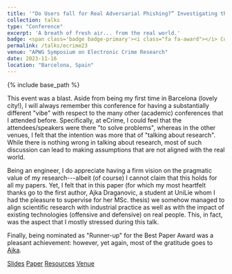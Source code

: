 ```yaml
---
title: '"Do Users fall for Real Adversarial Phishing?” Investigating the Human Response to Evasive Webpages'
collection: talks
type: "Conference"
excerpt: 'A breath of fresh air... from the real world.'
badge: <span class='badge badge-primary'><i class="fa fa-award"></i> Conference</span>
permalink: /talks/ecrime23
venue: "APWG Symposium on Electronic Crime Research"
date: 2023-11-16
location: "Barcelona, Spain"
---
```

{% include base_path %}

This event was a blast. Aside from being my first time in Barcelona (lovely city!), I will always remember this conference for having a substantially different "vibe" with respect to the many other (academic) conferences that I attended before. Specifically, at eCrime, I could feel that the attendees/speakers were there "to solve problems", whereas in the other venues, I felt that the intention was more that of "talking about research". While there is nothing wrong in talking about research, most of such discussion can lead to making assumptions that are not aligned with the real world. 

Being an engineer, I do appreciate having a firm vision on the pragmatic value of my research---albeit (of course) I cannot claim that this holds for all my papers. Yet, I felt that in this paper (for which my most heartfelt thanks go to the first author, Ajka Draganovic, a student at UniLie whom I had the pleasure to supervise for her MSc. thesis) we somehow managed to align scientific research with industrial practice as well as with the impact of existing technologies (offensive and defensive) on real people. This, in fact, was the aspect that I mostly stressed during this talk.

Finally, being nominated as "Runner-up" for the Best Paper Award was a pleasant achievement: however, yet again, most of the gratitude goes to [Ajka](https://www.linkedin.com/in/ajka-draganovic).

<a class="btn btn-outline-primary my-1 mr-1 btn-sm" href="{{ base_path }}/files/talks/erime23.pdf" target="_blank" rel="noopener">Slides</a> 
<a class="btn btn-outline-primary my-1 mr-1 btn-sm" href="{{ base_path }}/publications/ecrime23" target="_blank" rel="noopener">Paper</a> 
<a class="btn btn-outline-primary my-1 mr-1 btn-sm" href="https://github.com/hihey54/ecrime23_realAdvPhish" target="_blank" rel="noopener">Resources</a>
<a class="btn btn-outline-primary my-1 mr-1 btn-sm" href="https://apwg.org/event/ecrime2023/" target="_blank" rel="noopener">Venue</a>